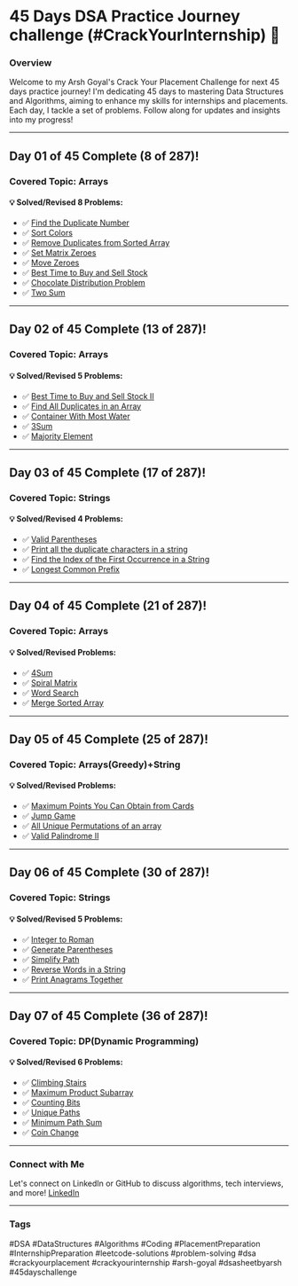 # 45 Days DSA Practice Journey challenge (#CrackYourInternship) 🚀

### Overview

Welcome to my Arsh Goyal's Crack Your Placement Challenge for next 45 days practice journey! I'm dedicating 45 days to mastering Data Structures and Algorithms, aiming to enhance my skills for internships and placements. Each day, I tackle a set of problems. Follow along for updates and insights into my progress!

---

## Day 01 of 45 Complete (8 of 287)!

### Covered Topic: Arrays

#### 💡 Solved/Revised 8 Problems:
- ✅ [Find the Duplicate Number](https://leetcode.com/problems/find-the-duplicate-number/)
- ✅ [Sort Colors](https://leetcode.com/problems/sort-colors/)
- ✅ [Remove Duplicates from Sorted Array](https://leetcode.com/problems/remove-duplicates-from-sorted-array)
- ✅ [Set Matrix Zeroes](https://leetcode.com/problems/set-matrix-zeroes/)
- ✅ [Move Zeroes](https://leetcode.com/problems/move-zeroes/)
- ✅ [Best Time to Buy and Sell Stock](https://leetcode.com/problems/best-time-to-buy-and-sell-stock/)
- ✅ [Chocolate Distribution Problem](https://www.geeksforgeeks.org/problems/chocolate-distribution-problem3825/1)
- ✅ [Two Sum](https://leetcode.com/problems/two-sum/description/)

---

## Day 02 of 45 Complete (13 of 287)!

### Covered Topic: Arrays

#### 💡 Solved/Revised 5 Problems:
- ✅ [Best Time to Buy and Sell Stock II](https://leetcode.com/problems/best-time-to-buy-and-sell-stock-ii/)
- ✅ [Find All Duplicates in an Array](https://leetcode.com/problems/find-all-duplicates-in-an-array/)
- ✅ [Container With Most Water](https://leetcode.com/problems/container-with-most-water/description/)
- ✅ [3Sum](https://leetcode.com/problems/3sum/description/)
- ✅ [Majority Element](https://leetcode.com/problems/majority-element/)

---

## Day 03 of 45 Complete (17 of 287)!

### Covered Topic: Strings

#### 💡 Solved/Revised 4 Problems:
- ✅ [Valid Parentheses](https://leetcode.com/problems/valid-parentheses/)
- ✅ [Print all the duplicate characters in a string](https://www.geeksforgeeks.org/print-all-the-duplicates-in-the-input-string/)
- ✅ [Find the Index of the First Occurrence in a String](https://leetcode.com/problems/find-the-index-of-the-first-occurrence-in-a-string/)
- ✅ [Longest Common Prefix](https://leetcode.com/problems/longest-common-prefix/description/)

---

## Day 04 of 45 Complete (21 of 287)!

### Covered Topic: Arrays

#### 💡 Solved/Revised  Problems:
- ✅ [4Sum](https://leetcode.com/problems/valid-parentheses/)
- ✅ [Spiral Matrix](https://leetcode.com/problems/spiral-matrix/)
- ✅ [Word Search](https://leetcode.com/problems/word-search)
- ✅ [Merge Sorted Array](https://leetcode.com/problems/merge-sorted-array/)

---

## Day 05 of 45 Complete (25 of 287)!

### Covered Topic: Arrays(Greedy)+String

#### 💡 Solved/Revised  Problems:
- ✅ [Maximum Points You Can Obtain from Cards](https://leetcode.com/problems/maximum-points-you-can-obtain-from-cards/)
- ✅ [Jump Game](https://leetcode.com/problems/jump-game/)
- ✅ [All Unique Permutations of an array](https://www.geeksforgeeks.org/problems/all-unique-permutations-of-an-array/0)
- ✅ [Valid Palindrome II](https://leetcode.com/problems/valid-palindrome-ii/)

---

## Day 06 of 45 Complete (30 of 287)!

### Covered Topic: Strings

#### 💡 Solved/Revised 5 Problems:
- ✅ [Integer to Roman](https://leetcode.com/problems/integer-to-roman/)
- ✅ [Generate Parentheses](https://leetcode.com/problems/generate-parentheses/description/)
- ✅ [Simplify Path](https://leetcode.com/problems/simplify-path/)
- ✅ [Reverse Words in a String](https://leetcode.com/problems/reverse-words-in-a-string/)
- ✅ [Print Anagrams Together](https://www.geeksforgeeks.org/problems/print-anagrams-together/1)

---
## Day 07 of 45 Complete (36 of 287)!

### Covered Topic: DP(Dynamic Programming)

#### 💡 Solved/Revised 6 Problems:
- ✅ [Climbing Stairs](https://leetcode.com/problems/climbing-stairs/description/)
- ✅ [Maximum Product Subarray](https://leetcode.com/problems/maximum-product-subarray/)
- ✅ [Counting Bits](https://leetcode.com/problems/counting-bits/)
- ✅ [Unique Paths](https://leetcode.com/problems/unique-paths/description/)
- ✅ [Minimum Path Sum](https://leetcode.com/problems/minimum-path-sum/description/)
- ✅ [Coin Change](https://leetcode.com/problems/coin-change/)

---


### Connect with Me

Let's connect on LinkedIn or GitHub to discuss algorithms, tech interviews, and more! [LinkedIn](https://www.linkedin.com/in/samrath-reddy/)

---

### Tags
#DSA #DataStructures #Algorithms #Coding #PlacementPreparation #InternshipPreparation
#leetcode-solutions #problem-solving #dsa #crackyourplacement #crackyourinternship #arsh-goyal #dsasheetbyarsh #45dayschallenge
